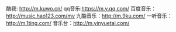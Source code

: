 酷我: http://m.kuwo.cn/
qq音乐:https://m.y.qq.com/
百度音乐：http://music.hao123.com/mv
九酷音乐：http://m.9ku.com/
一听音乐：http://m.1ting.com/
音乐台：http://m.yinyuetai.com/
